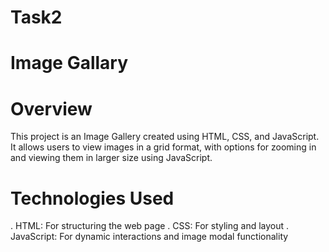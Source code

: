 # Task2
# Image Gallary
# Overview
This project is an Image Gallery created using HTML, CSS, and JavaScript. It allows users to view images in a grid format, with options for zooming in and viewing them in larger size using JavaScript.
# Technologies Used
  . HTML: For structuring the web page
  . CSS: For styling and layout
  . JavaScript: For dynamic interactions and image modal functionality
  

  
